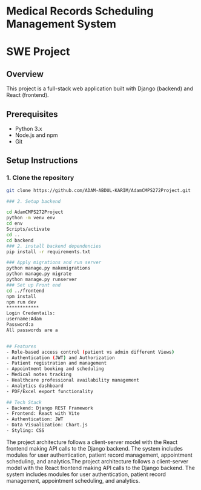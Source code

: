 # Medical Records Scheduling Management System

# SWE Project

## Overview
This project is a full-stack web application built with Django (backend) and React (frontend).


## Prerequisites
- Python 3.x
- Node.js and npm
- Git

## Setup Instructions

### 1. Clone the repository
```sh
git clone https://github.com/ADAM-ABDUL-KARIM/AdamCMPS272Project.git

### 2. Setup backend

cd AdamCMPS272Project
python -m venv env
cd env
Scripts/activate  
cd ..
cd backend
### 2. install backend dependencies
pip install -r requirements.txt

### Apply migrations and run server
python manage.py makemigrations
python manage.py migrate
python manage.py runserver
### Set up Front end
cd ../frontend
npm install
npm run dev
************
Login Credentails:
username:Adam
Password:a
All passwords are a


## Features
- Role-based access control (patient vs admin different Views)
- Authentication (JWT) and Authorization
- Patient registration and management
- Appointment booking and scheduling
- Medical notes tracking
- Healthcare professional availability management
- Analytics dashboard
- PDF/Excel export functionality

## Tech Stack
- Backend: Django REST Framework
- Frontend: React with Vite
- Authentication: JWT
- Data Visualization: Chart.js
- Styling: CSS
```

The project architecture follows a client-server model with the React frontend making API calls to the Django backend. The system includes modules for user authentication, patient record management, appointment scheduling, and analytics.The project architecture follows a client-server model with the React frontend making API calls to the Django backend. The system includes modules for user authentication, patient record management, appointment scheduling, and analytics.
